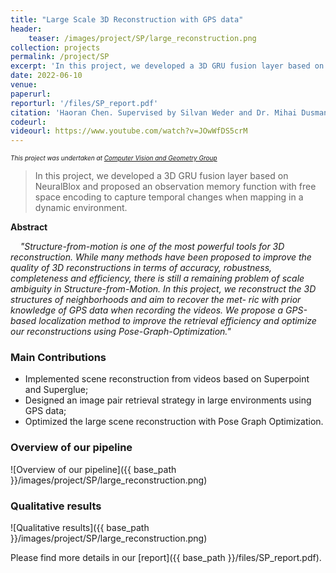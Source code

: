 ```yaml
---
title: "Large Scale 3D Reconstruction with GPS data"
header:
    teaser: /images/project/SP/large_reconstruction.png
collection: projects
permalink: /project/SP
excerpt: 'In this project, we developed a 3D GRU fusion layer based on NeuralBlox and proposed an observation memory function with free space encoding to capture temporal changes when mapping in a dynamic environment.'
date: 2022-06-10
venue:
paperurl:
reporturl: '/files/SP_report.pdf'
citation: 'Haoran Chen. Supervised by Silvan Weder and Dr. Mihai Dusmanu.'
codeurl: 
videourl: https://www.youtube.com/watch?v=JOwWfDS5crM
---
```


<font size="1"><i>This project was undertaken at <a href="https://cvg.ethz.ch/">Computer Vision and Geometry Group</a></i></font>

> In this project, we developed a 3D GRU fusion layer based on NeuralBlox and proposed an observation memory function with free space encoding to capture temporal changes when mapping in a dynamic environment.

**Abstract**

&nbsp;&nbsp;&nbsp;&nbsp;<i>"Structure-from-motion is one of the most powerful tools for 3D reconstruction. While many methods have been proposed to improve the quality of 3D reconstructions in terms of accuracy, robustness, completeness and efficiency, there is still a remaining problem of scale ambiguity in Structure-from-Motion. In this project, we reconstruct the 3D structures of neighborhoods and aim to recover the met- ric with prior knowledge of GPS data when recording the videos. We propose a GPS-based localization method to improve the retrieval efficiency and optimize our reconstructions using Pose-Graph-Optimization."</i>

### Main Contributions

* Implemented scene reconstruction from videos based on Superpoint and Superglue;
* Designed an image pair retrieval strategy in large environments using GPS data;
* Optimized the large scene reconstruction with Pose Graph Optimization.

### Overview of our pipeline
![Overview of our pipeline]({{ base_path }}/images/project/SP/large_reconstruction.png)

### Qualitative results
![Qualitative results]({{ base_path }}/images/project/SP/large_reconstruction.png)

Please find more details in our [report]({{ base_path }}/files/SP_report.pdf).